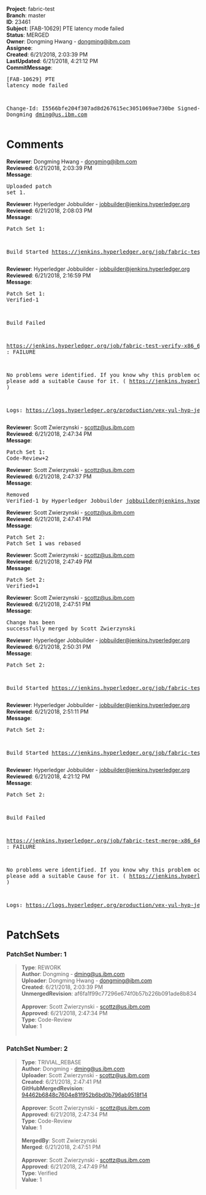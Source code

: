 <strong>Project</strong>: fabric-test<br><strong>Branch</strong>: master<br><strong>ID</strong>: 23461<br><strong>Subject</strong>: [FAB-10629] PTE latency mode failed<br><strong>Status</strong>: MERGED<br><strong>Owner</strong>: Dongming Hwang - dongming@ibm.com<br><strong>Assignee</strong>:<br><strong>Created</strong>: 6/21/2018, 2:03:39 PM<br><strong>LastUpdated</strong>: 6/21/2018, 4:21:12 PM<br><strong>CommitMessage</strong>:<br><pre>[FAB-10629] PTE latency mode failed

Change-Id: I5566bfe204f307ad8d267615ec3051069ae730be
Signed-off-by: Dongming <dming@us.ibm.com>
</pre><h1>Comments</h1><strong>Reviewer</strong>: Dongming Hwang - dongming@ibm.com<br><strong>Reviewed</strong>: 6/21/2018, 2:03:39 PM<br><strong>Message</strong>: <pre>Uploaded patch set 1.</pre><strong>Reviewer</strong>: Hyperledger Jobbuilder - jobbuilder@jenkins.hyperledger.org<br><strong>Reviewed</strong>: 6/21/2018, 2:08:03 PM<br><strong>Message</strong>: <pre>Patch Set 1:

Build Started https://jenkins.hyperledger.org/job/fabric-test-verify-x86_64/1449/</pre><strong>Reviewer</strong>: Hyperledger Jobbuilder - jobbuilder@jenkins.hyperledger.org<br><strong>Reviewed</strong>: 6/21/2018, 2:16:59 PM<br><strong>Message</strong>: <pre>Patch Set 1: Verified-1

Build Failed 

https://jenkins.hyperledger.org/job/fabric-test-verify-x86_64/1449/ : FAILURE

No problems were identified. If you know why this problem occurred, please add a suitable Cause for it. ( https://jenkins.hyperledger.org/job/fabric-test-verify-x86_64/1449/ )

Logs: https://logs.hyperledger.org/production/vex-yul-hyp-jenkins-3/fabric-test-verify-x86_64/1449</pre><strong>Reviewer</strong>: Scott Zwierzynski - scottz@us.ibm.com<br><strong>Reviewed</strong>: 6/21/2018, 2:47:34 PM<br><strong>Message</strong>: <pre>Patch Set 1: Code-Review+2</pre><strong>Reviewer</strong>: Scott Zwierzynski - scottz@us.ibm.com<br><strong>Reviewed</strong>: 6/21/2018, 2:47:37 PM<br><strong>Message</strong>: <pre>Removed Verified-1 by Hyperledger Jobbuilder <jobbuilder@jenkins.hyperledger.org>
</pre><strong>Reviewer</strong>: Scott Zwierzynski - scottz@us.ibm.com<br><strong>Reviewed</strong>: 6/21/2018, 2:47:41 PM<br><strong>Message</strong>: <pre>Patch Set 2: Patch Set 1 was rebased</pre><strong>Reviewer</strong>: Scott Zwierzynski - scottz@us.ibm.com<br><strong>Reviewed</strong>: 6/21/2018, 2:47:49 PM<br><strong>Message</strong>: <pre>Patch Set 2: Verified+1</pre><strong>Reviewer</strong>: Scott Zwierzynski - scottz@us.ibm.com<br><strong>Reviewed</strong>: 6/21/2018, 2:47:51 PM<br><strong>Message</strong>: <pre>Change has been successfully merged by Scott Zwierzynski</pre><strong>Reviewer</strong>: Hyperledger Jobbuilder - jobbuilder@jenkins.hyperledger.org<br><strong>Reviewed</strong>: 6/21/2018, 2:50:31 PM<br><strong>Message</strong>: <pre>Patch Set 2:

Build Started https://jenkins.hyperledger.org/job/fabric-test-verify-x86_64/1451/</pre><strong>Reviewer</strong>: Hyperledger Jobbuilder - jobbuilder@jenkins.hyperledger.org<br><strong>Reviewed</strong>: 6/21/2018, 2:51:11 PM<br><strong>Message</strong>: <pre>Patch Set 2:

Build Started https://jenkins.hyperledger.org/job/fabric-test-merge-x86_64/338/</pre><strong>Reviewer</strong>: Hyperledger Jobbuilder - jobbuilder@jenkins.hyperledger.org<br><strong>Reviewed</strong>: 6/21/2018, 4:21:12 PM<br><strong>Message</strong>: <pre>Patch Set 2:

Build Failed 

https://jenkins.hyperledger.org/job/fabric-test-merge-x86_64/338/ : FAILURE

No problems were identified. If you know why this problem occurred, please add a suitable Cause for it. ( https://jenkins.hyperledger.org/job/fabric-test-merge-x86_64/338/ )

Logs: https://logs.hyperledger.org/production/vex-yul-hyp-jenkins-3/fabric-test-merge-x86_64/338</pre><h1>PatchSets</h1><h3>PatchSet Number: 1</h3><blockquote><strong>Type</strong>: REWORK<br><strong>Author</strong>: Dongming - dming@us.ibm.com<br><strong>Uploader</strong>: Dongming Hwang - dongming@ibm.com<br><strong>Created</strong>: 6/21/2018, 2:03:39 PM<br><strong>UnmergedRevision</strong>: af6fa1f99c77296e674f0b57b226b091ade8b834<br><br><strong>Approver</strong>: Scott Zwierzynski - scottz@us.ibm.com<br><strong>Approved</strong>: 6/21/2018, 2:47:34 PM<br><strong>Type</strong>: Code-Review<br><strong>Value</strong>: 1<br><br></blockquote><h3>PatchSet Number: 2</h3><blockquote><strong>Type</strong>: TRIVIAL_REBASE<br><strong>Author</strong>: Dongming - dming@us.ibm.com<br><strong>Uploader</strong>: Scott Zwierzynski - scottz@us.ibm.com<br><strong>Created</strong>: 6/21/2018, 2:47:41 PM<br><strong>GitHubMergedRevision</strong>: [94462b6848c7604e81f952b6bd0b796ab9518f14](https://github.com/hyperledger/fabric-test/commit/94462b6848c7604e81f952b6bd0b796ab9518f14)<br><br><strong>Approver</strong>: Scott Zwierzynski - scottz@us.ibm.com<br><strong>Approved</strong>: 6/21/2018, 2:47:34 PM<br><strong>Type</strong>: Code-Review<br><strong>Value</strong>: 1<br><br><strong>MergedBy</strong>: Scott Zwierzynski<br><strong>Merged</strong>: 6/21/2018, 2:47:51 PM<br><br><strong>Approver</strong>: Scott Zwierzynski - scottz@us.ibm.com<br><strong>Approved</strong>: 6/21/2018, 2:47:49 PM<br><strong>Type</strong>: Verified<br><strong>Value</strong>: 1<br><br></blockquote>